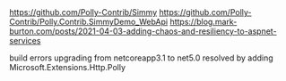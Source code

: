 ##
https://github.com/Polly-Contrib/Simmy
https://github.com/Polly-Contrib/Polly.Contrib.SimmyDemo_WebApi
https://blog.mark-burton.com/posts/2021-04-03-adding-chaos-and-resiliency-to-aspnet-services

build errors upgrading from netcoreapp3.1 to net5.0 resolved by adding Microsoft.Extensions.Http.Polly
